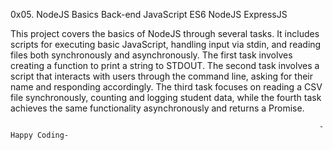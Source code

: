 0x05. NodeJS Basics Back-end JavaScript ES6 NodeJS ExpressJS

This project covers the basics of NodeJS through several tasks. It includes scripts for executing basic JavaScript, handling input via stdin, and reading files both synchronously and asynchronously. The first task involves creating a function to print a string to STDOUT. The second task involves a script that interacts with users through the command line, asking for their name and responding accordingly. The third task focuses on reading a CSV file synchronously, counting and logging student data, while the fourth task achieves the same functionality asynchronously and returns a Promise.

                                                                         -Happy Coding-
